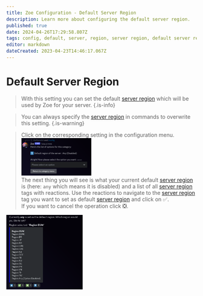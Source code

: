 ```yaml
---
title: Zoe Configuration - Default Server Region
description: Learn more about configuring the default server region.
published: true
date: 2024-04-26T17:29:58.807Z
tags: config, default, server, region, server region, default server region
editor: markdown
dateCreated: 2023-04-23T14:46:17.067Z
---
```


# Default Server Region

>With this setting you can set the default [server region](/en/terms/region) which will be used by Zoe for your server.
>{.is-info}

>You can always specify the [server region](/en/terms/region) in commands to overwrite this setting.
>{.is-warning}

> Click on the corresponding setting in the configuration menu.
<img src="/config_general_menu.png" width="40%" /> <br>
>The next thing you will see is what your current default [server region](/en/terms/region) is (here: `any` which means it is disabled) and a list of all [server region](/en/terms/region) tags with reactions. 
Use the reactions to navigate to the [server region](/en/terms/region) tag you want to set as default [server region](/en/terms/region) and click on :white_check_mark:.  <br>
If you want to cancel the operation click :negative_squared_cross_mark:.
<img src="/config_general_1_region.png" width="40%" /> 